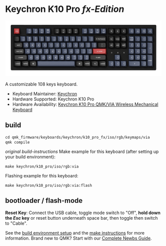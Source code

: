# Keychron K10 Pro *fx-Edition*

![Keychron K10 Pro](https://github.com/Keychron/ProductImage/blob/main/K_Pro/k10_pro.jpg?raw=true)

A customizable 108 keys keyboard.

* Keyboard Maintainer: [Keychron](https://github.com/keychron)
* Hardware Supported: Keychron K10 Pro
* Hardware Availability: [Keychron K10 Pro QMK/VIA Wireless Mechanical Keyboard](https://www.keychron.com/collections/keychron-k-pro-series-keyboard/products/keychron-k10-pro-qmk-via-wireless-mechanical-keyboard)

## build

    cd qmk_firmware/keyboards/keychron/k10_pro_fx/iso/rgb/keymaps/via
    qmk compile

*original build-instructions*
Make example for this keyboard (after setting up your build environment):

    make keychron/k10_pro/iso/rgb:via

Flashing example for this keyboard:

    make keychron/k10_pro/iso/rgb:via:flash

## bootloader / flash-mode

**Reset Key**: Connect the USB cable, toggle mode switch to "Off", **hold down the *Esc* key** or reset button underneath space bar, then toggle then switch to "Cable".

See the [build environment setup](https://docs.qmk.fm/#/getting_started_build_tools) and the [make instructions](https://docs.qmk.fm/#/getting_started_make_guide) for more information. Brand new to QMK? Start with our [Complete Newbs Guide](https://docs.qmk.fm/#/newbs).
